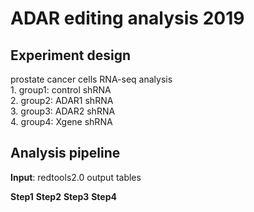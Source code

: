 # ADAR editing analysis 2019
## Experiment design
   prostate cancer cells RNA-seq analysis<br> 
      1. group1: control shRNA  <br>
      2. group2: ADAR1 shRNA  <br>
      3. group3: ADAR2 shRNA <br>
      4. group4: Xgene shRNA  <br>
      
## Analysis pipeline
**Input**: redtools2.0 output tables

**Step1**
**Step2**
**Step3**
**Step4**

    
    
    
    
    
